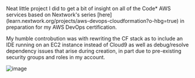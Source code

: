 Neat little project I did to get a bit of insight on all of the Code* AWS services based on Nextwork's series [here](learn.nextwork.org/projects/aws-devops-cloudformation?o-hbg=true\) in preparation for my AWS DevOps certification. 

My humble controbution was with rewriting the CF stack as to include an IDE running on an EC2 instance instead of Cloud9 as well as debug/resolve dependency issues that arise during creation, in part due to pre-existing security groups and roles in my account. 

![image](https://github.com/user-attachments/assets/ad7ca374-dbd6-48a2-beb6-a01537684cac)
